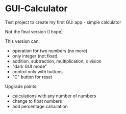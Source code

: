 # GUI-Calculator
Test project to create my first GUI app - simple calculator 

Not the final version (I hope)

This version can:
  - operation for two numbers (no more)
  - only integer (not float)
  - addition, subtraction, multiplication, division
  - "dark GUI mode"
  - control only with buttons
  - "C" button for reset

Upgrade points:
  - calculations with any number of numbers
  - change to float numbers
  - add percentage calculation
